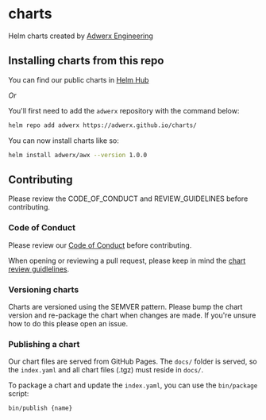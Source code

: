 # charts

Helm charts created by [Adwerx Engineering](https://engineering.adwerx.com)

## Installing charts from this repo

You can find our public charts in [Helm Hub](https://hub.helm.sh/charts/adwerx)

_Or_

You'll first need to add the `adwerx` repository with the command below:

```bash
helm repo add adwerx https://adwerx.github.io/charts/
```

You can now install charts like so:

```bash
helm install adwerx/awx --version 1.0.0
```

## Contributing

Please review the CODE_OF_CONDUCT and REVIEW_GUIDELINES before contributing.

### Code of Conduct

Please review our [Code of Conduct](./CODE_OF_CONDUCT.md) before contributing.

When opening or reviewing a pull request, please keep in mind the [chart review guidlelines](./REVIEW_GUIDELINES.md).

### Versioning charts

Charts are versioned using the SEMVER pattern. Please bump the chart version and re-package the chart when changes are made. If you're unsure how to do this please open an issue.

### Publishing a chart

Our chart files are served from GitHub Pages. The `docs/` folder is served, so the `index.yaml` and all chart files (.tgz) must reside in `docs/`.

To package a chart and update the `index.yaml`, you can use the `bin/package` script:

```bash
bin/publish {name}
```
